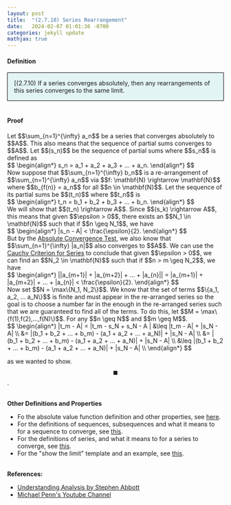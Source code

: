 ```yaml
---
layout: post
title:  "(2.7.10) Series Rearrangement"
date:   2024-02-07 01:01:36 -0700
categories: jekyll update
mathjax: true
---
```

<!------------------------------------------------------------------------------------>
<h4><b>Definition</b></h4>
<div style="background-color: #E3F4F4; padding: 15px 15px 15px 15px; border:1px solid black;">
  [(2.7.10) If a series converges absolutely, then any rearrangements of this series converges to the same limit.
</div>
<br>
<!------------------------------------------------------------------------------------>
<h4><b>Proof</b></h4>
Let $$\sum_{n=1}^{\infty} a_n$$ be a series that converges absolutely to $$A$$. This also means that the sequence of partial sums converges to $$A$$. Let $$(s_n)$$ be the sequence of partial sums where $$s_n$$ is defined as
<div>
  $$
  \begin{align*}
  s_n = a_1 + a_2 + a_3 + ... + a_n.
  \end{align*}
  $$
</div>
Now suppose that $$\sum_{n=1}^{\infty} b_n$$ is a re-arrangement of $$\sum_{n=1}^{\infty} a_n$$ via $$f: \mathbf{N} \rightarrow \mathbf{N}$$ where $$b_{f(n)} = a_n$$ for all $$n \in \mathbf{N}$$. Let the sequence of its partial sums be $$(t_n)$$ where $$t_n$$ is
<div>
  $$
  \begin{align*}
  t_n = b_1 + b_2 + b_3 + ... + b_n.
  \end{align*}
  $$
</div>
We will show that $$(t_n) \rightarrow A$$. Since $$(s_k) \rightarrow A$$, this means that given $$\epsilon > 0$$, there exists an $$N_1 \in \mathbf{N}$$ such that if $$n \geq N_1$$, we have
<div>
  $$
  \begin{align*}
  |s_n - A| < \frac{\epsilon}{2}.
  \end{align*}
  $$
</div>
But by the <a href="https://strncat.github.io/jekyll/update/2024/02/06/analysis-series-absolute-convergence-test.html">Absolute Convergence Test</a>, we also know that $$\sum_{n=1}^{\infty} |a_n|$$ also converges to $$A$$. We can use the <a href="https://strncat.github.io/jekyll/update/2024/02/02/analysis-series-cauchy-criteria.html">Cauchy Criterion for Series</a> to conclude that given $$\epsilon > 0$$, we can find an $$N_2 \in \mathbf{N}$$ such that if $$n > m \geq N_2$$, we have
<div>
  $$
  \begin{align*}
  ||a_{m+1}| + |a_{m+2}| + ... + |a_{n}|| = |a_{m+1}| + |a_{m+2}| + ... + |a_{n}| < \frac{\epsilon}{2}.
  \end{align*}
  $$
</div>
Now set $$N = \max\{N_1, N_2\}$$. We know that the set of terms $$\{a_1, a_2, ... a_N\}$$ is finite and must appear in the re-arranged series so the goal is to choose a number far in the enough in the re-arranged series such that we are guaranteed to find all of the terms. To do this, let $$M = \max\{f(1),f(2),...,f(N)\}$$. For any $$n \geq N$$ and $$m \geq M$$.
<div>
  $$
  \begin{align*}
  |t_m - A| = |t_m - s_N + s_N - A | &\leq |t_m - A| + |s_N - A| \\
  &= |(b_1 + b_2 + ... + b_m) - (a_1 + a_2 + ... + a_N)|  + |s_N - A| \\
  &= |(b_1 + b_2 + ... + b_m) - (a_1 + a_2 + ... + a_N)|  + |s_N - A| \\
  &\leq |(b_1 + b_2 + ... + b_m) - (a_1 + a_2 + ... + a_N)|  + |s_N - A| \\ 
  \end{align*}
  $$
</div>




as we wanted to show. $$\blacksquare$$.
<br>
<br>
<!------------------------------------------------------------------------------------>
<b>Other Definitions and Properties</b>
<ul>
<li>Fo the absolute value function definition and other properties, see <a href="https://strncat.github.io/jekyll/update/2024/05/26/analysis-absolute-value-properties.html">here</a>.</li>

<li>For the definitions of sequences, subsequences and what it means to for a sequence to converge, see <a href="https://strncat.github.io/jekyll/update/2024/05/21/analysis-seq-definitions.html">this</a>.</li>

<li>For the definitions of series, and what it means to for a series to converge, see <a href="https://strncat.github.io/jekyll/update/2024/06/10/analysis-series-definitions.html">this</a>.</li>

<li>For the "show the limit" template and an example, see <a href="https://strncat.github.io/jekyll/update/2024/05/12/analysis-seq-limit-template.html">this</a>.</li>
</ul>
<br>
<!------------------------------------------------------------------------------------>
<b>References:</b>
<ul>
<li><a href="https://www.amazon.com/Understanding-Analysis-Undergraduate-Texts-Mathematics/dp/1493927116">Understanding Analysis by Stephen Abbott</a></li>
<li><a href="https://www.youtube.com/watch?v=JHCQfwKDG2k&list=PL22w63XsKjqxqaF-Q7MSyeSG1W1_xaQoS&index=22">Michael Penn's Youtube Channel</a></li>
</ul>